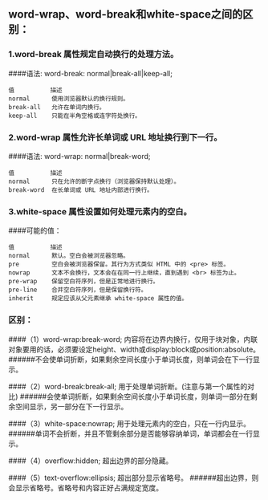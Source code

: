 ## word-wrap、word-break和white-space之间的区别：

### 1.word-break 属性规定自动换行的处理方法。

####语法:
    word-break: normal|break-all|keep-all;

    值          描述
    normal      使用浏览器默认的换行规则。
    break-all   允许在单词内换行。
    keep-all    只能在半角空格或连字符处换行。

### 2.word-wrap 属性允许长单词或 URL 地址换行到下一行。

####语法:
    word-wrap: normal|break-word;

    值          描述
    normal      只在允许的断字点换行（浏览器保持默认处理）。
    break-word  在长单词或 URL 地址内部进行换行。

### 3.white-space 属性设置如何处理元素内的空白。

####可能的值：
    
    值          描述
    normal      默认。空白会被浏览器忽略。
    pre         空白会被浏览器保留。其行为方式类似 HTML 中的 <pre> 标签。
    nowrap      文本不会换行，文本会在在同一行上继续，直到遇到 <br> 标签为止。
    pre-wrap    保留空白符序列，但是正常地进行换行。
    pre-line    合并空白符序列，但是保留换行符。
    inherit     规定应该从父元素继承 white-space 属性的值。

### 区别：
    
####（1）word-wrap:break-word;
内容将在边界内换行，仅用于块对象，内联对象要用的话，必须要设定height、width或display:block或position:absolute。
######不会使单词折断，如果剩余空间长度小于单词长度，则单词会在下一行显示。

####（2）word-break:break-all;
用于处理单词折断。(注意与第一个属性的对比)
######会使单词折断，如果剩余空间长度小于单词长度，则单词一部分在剩余空间显示，另一部分在下一行显示。

####（3）white-space:nowrap;
用于处理元素内的空白，只在一行内显示。
######单词不会折断，并且不管剩余部分是否能够容纳单词，单词都会在一行显示。

####（4）overflow:hidden;
超出边界的部分隐藏。

####（5）text-overflow:ellipsis;
超出部分显示省略号。
######超出边界，则会显示省略号。省略号和内容正好占满规定宽度。
